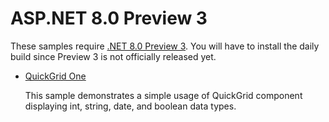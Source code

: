 # ASP.NET 8.0 Preview 3

These samples require [.NET 8.0 Preview 3](https://github.com/dotnet/aspnetcore/blob/main/docs/DailyBuilds.md). You will have to install the daily build since Preview 3 is not officially released yet. 


* [QuickGrid One](QuickGridOne)
  
  This sample demonstrates a simple usage of QuickGrid component displaying int, string, date, and boolean data types.
